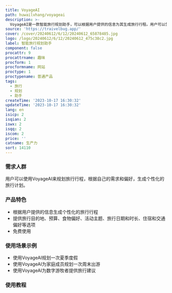 ```yaml
---
title: VoyageAI
path: huwailvhang/voyageai
description: >-
  VoyageAI是一款智能旅行规划助手，可以根据用户提供的信息为其生成旅行行程。用户可以包括潜在目的地、预算、旅行人数、食物偏好、活动主题、旅行日期和时长、住宿和交通偏好等信息。VoyageAI通过分析用户的需求，为其生成个性化的旅行行程。该产品免费使用，但不保证提供的结果的准确性。用户不得修改、重新分发或转售该服务。VoyageAI致力于保护用户的隐私，不收集个人身份信息，并采取合理措施保护用户的数据。
source: 'https://traivelbug.app/'
cover: /cover/20240612/6/12/20240612_65878485.jpg
logo: /logo/20240612/6/12/20240612_475c38c2.jpg
label: 智能旅行规划助手
component: false
procattr: 9
procattrname: 趣味
procform: 1
procformname: 网站
proctype: 1
proctypename: 普通产品
tags:
  - 旅行
  - 规划
  - 助手
createTime: '2023-10-17 16:30:32'
updateTime: '2023-10-17 16:30:32'
lang: en
isicp: 2
isqian: 2
iswx: 2
isqq: 2
iscom: 2
price: ''
catname: 生产力
sort: 14110
---
```




### 需求人群
用户可以使用VoyageAI来规划旅行行程，根据自己的需求和偏好，生成个性化的旅行计划。

### 产品特色
- 根据用户提供的信息生成个性化的旅行行程
- 提供旅行目的地、预算、食物偏好、活动主题、旅行日期和时长、住宿和交通偏好等选项
- 免费使用

### 使用场景示例
- 使用VoyageAI规划一次夏季度假
- 使用VoyageAI为家庭成员规划一次周末出游
- 使用VoyageAI为数字游牧者提供旅行建议

### 使用教程


  
